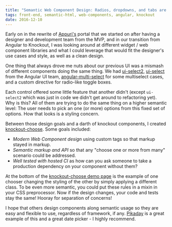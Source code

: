 ```yaml
---
title: "Semantic Web Component Design: Radios, dropdowns, and tabs are the same thing"
tags: front-end, semantic-html, web-components, angular, knockout
date: 2016-12-10
---
```


Early on in the rewrite of [Appuri's](https://www.appuri.com/) portal that we started on after having a designer and development team from the MVP, and in our transition from Angular to Knockout, I was looking around at different widget / web component libraries and what I could leverage that would fit the designer's use cases and style, as well as a clean design.

One thing that always drove me nuts about our previous UI was a mismash of different components doing the same thing. We had [ui-select2](https://github.com/angular-ui/ui-select2), [ui-select](http://angular-ui.github.io/ui-select/) from the Angular UI team, [angular-multi-select](https://github.com/isteven/angular-multi-select) for some multiselect cases, and a custom directive for radio-like toggle boxes.

Each control offered some little feature that another didn't (except `ui-select2` which was just in code we didn't get around to refactoring yet). Why is this? All of them are trying to do the same thing on a higher semantic level: The user needs to pick an one (or more) options from this fixed set of options. How that looks is a styling concern.
<!--more-->

Between those design goals and a darth of knockout components, I created [knockout-choose](https://github.com/nathanboktae/knockout-choose). Some goals included:

- *Modern Web Component design* using custom tags so that markup stayed in markup.
- *Semantic markup and API* so that any "choose one or more from many" scenario could be addressed.
- *Well tested with hosted CI* as how can you ask someone to take a production dependency on your component without them?

At the bottom of the [knockout-choose demo page](https://nathanboktae.github.io/knockout-choose) is the example of one chooser changing the styling of the other by simply applying a different class. To be even more semantic, you could put these rules in a mixin in your CSS preprocessor. Now if the design changes, your code and tests stay the same! Hooray for separation of concerns!

I hope that others design components along semantic usage so they are easy and flexible to use, regardless of framework, if any. [Pikaday](http://dbushell.github.io/Pikaday/) is a great example of this and a great date picker - I highly recommend.